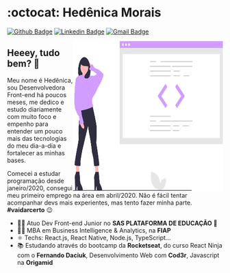 # :octocat: Hedênica Morais

[![Github Badge](https://img.shields.io/badge/-Github-000?style=flat-square&logo=Github&logoColor=white&link=https://github.com/hedenica)](https://github.com/hedenica)
[![Linkedin Badge](https://img.shields.io/badge/-LinkedIn-blue?style=flat-square&logo=Linkedin&logoColor=white&link=https://www.linkedin.com/in/hedenica/)](https://www.linkedin.com/in/hedenica/)
[![Gmail Badge](https://img.shields.io/badge/-Gmail-c14438?style=flat-square&logo=Gmail&logoColor=white&link=mailto:hedenica@gmail.com)](mailto:hedenica@gmail.com)

<img align="right" width="350" height="350" src="./public/undraw_proud_coder_7ain.svg">

## Heeey, tudo bem?  👋

Meu nome é Hedênica, sou Desenvolvedora Front-end há poucos meses, me dedico e estudo diariamente com muito foco e empenho para entender um pouco mais das tecnologias do meu dia-a-dia e fortalecer as minhas bases.

Comecei a estudar programação desde janeiro/2020, consegui meu primeiro emprego na área em abril/2020. Não é fácil tentar acompanhar devs mais experientes, mas tento fazer minha parte. **#vaidarcerto** 😉

- 👩‍💼 Atuo Dev Front-end Junior no **SAS PLATAFORMA DE EDUCAÇÃO 💙**
- 👩‍🎓 MBA em Business Intelligence & Analytics, na **FIAP**
- ⚛ Techs: React.js, React Native, Node.js, TypeScript...
- 📚 Estudando através do bootcamp da **Rocketseat**, do curso React Ninja com o **Fernando Daciuk**, Desenvolvimento Web com **Cod3r**, Javascript na **Origamid**


